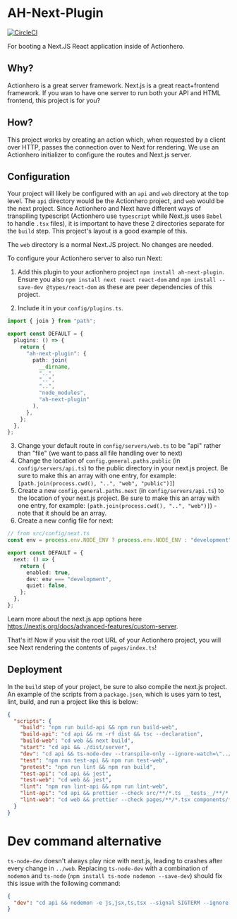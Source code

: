 # AH-Next-Plugin

[![CircleCI](https://circleci.com/gh/actionhero/ah-next-plugin.svg?style=svg)](https://circleci.com/gh/actionhero/ah-next-plugin)

For booting a Next.JS React application inside of Actionhero.

## Why?

Actionhero is a great server framework. Next.js is a great react+frontend framework. If you wan to have one server to run both your API and HTML frontend, this project is for you?

## How?

This project works by creating an action which, when requested by a client over HTTP, passes the connection over to Next for rendering. We use an Actionhero initializer to configure the routes and Next.js server.

## Configuration

Your project will likely be configured with an `api` and `web` directory at the top level. The `api` directory would be the Actionhero project, and `web` would be the next project. Since Actionhero and Next have different ways of transpiling typescript (Actionhero use `typescript` while Next.js uses `Babel` to handle `.tsx` files), it is important to have these 2 directories separate for the `build` step. This project's layout is a good example of this.

The `web` directory is a normal Next.JS project. No changes are needed.

To configure your Actionhero server to also run Next:

1. Add this plugin to your actionhero project `npm install ah-next-plugin`. Ensure you also `npm install next react react-dom` and `npm install --save-dev @types/react-dom` as these are peer dependencies of this project.

2. Include it in your `config/plugins.ts`.

```ts
import { join } from "path";

export const DEFAULT = {
  plugins: () => {
    return {
      "ah-next-plugin": {
        path: join(
          __dirname,
          "..",
          "..",
          "..",
          "node_modules",
          "ah-next-plugin"
        ),
      },
    };
  },
};
```

3. Change your default route in `config/servers/web.ts` to be "api" rather than "file" (we want to pass all file handling over to next)
4. Change the location of `config.general.paths.public` (in `config/servers/api.ts`) to the public directory in your next.js project. Be sure to make this an array with one entry, for example: `[path.join(process.cwd(), "..", "web", "public")]`)
5. Create a new `config.general.paths.next` (in `config/servers/api.ts`) to the location of your next.js project. Be sure to make this an array with one entry, for example: `[path.join(process.cwd(), "..", "web")]`) - note that it should be an array. 
6. Create a new config file for next:

```ts
// from src/config/next.ts
const env = process.env.NODE_ENV ? process.env.NODE_ENV : "development";

export const DEFAULT = {
  next: () => {
    return {
      enabled: true,
      dev: env === "development",
      quiet: false,
    };
  },
};
```

Learn more about the next.js app options here https://nextjs.org/docs/advanced-features/custom-server.

That's it! Now if you visit the root URL of your Actionhero project, you will see Next rendering the contents of `pages/index.ts`!

## Deployment

In the `build` step of your project, be sure to also compile the next.js project. An example of the scripts from a `package.json`, which is uses yarn to test, lint, build, and run a project like this is below:

```json
{
  "scripts": {
    "build": "npm run build-api && npm run build-web",
    "build-api": "cd api && rm -rf dist && tsc --declaration",
    "build-web": "cd web && next build",
    "start": "cd api && ./dist/server",
    "dev": "cd api && ts-node-dev --transpile-only --ignore-watch=\"../web\" --no-deps --notify=false ./src/server",
    "test": "npm run test-api && npm run test-web",
    "pretest": "npm run lint && npm run build",
    "test-api": "cd api && jest",
    "test-web": "cd web && jest",
    "lint": "npm run lint-api && npm run lint-web",
    "lint-api": "cd api && prettier --check src/**/*.ts __tests__/**/*.ts",
    "lint-web": "cd web && prettier --check pages/**/*.tsx components/**/*.tsx __tests__/**/*.tsx"
  }
}
```

# Dev command alternative

`ts-node-dev` doesn't always play nice with next.js, leading to crashes after every change in `../web`.
Replacing `ts-node-dev` with a combination of `nodemon` and `ts-node` (`npm install ts-node nodemon --save-dev`) should fix this issue with the following command:

```json
{
  "dev": "cd api && nodemon -e js,jsx,ts,tsx --signal SIGTERM --ignore dist --watch ./src --exec \"ts-node\" --transpile-only --log-error ./src/server"
}
```
